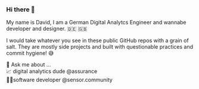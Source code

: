 ### Hi there 👋

My name is David, I am a German Digital Analytcs Engineer and wannabe developer and designer. 🇩🇪 🇬🇧

I would take whatever you see in these public GitHub repos with a grain of salt. They are mostly side projects and built with questionable practices and commit hygiene! 😅

💬 Ask me about ...  
📈 digital analytics dude @assurance  
👨‍💻software developer @sensor.community   


<!--
**ohheyitsdave/ohheyitsdave** is a ✨ _special_ ✨ repository because its `README.md` (this file) appears on your GitHub profile.

Here are some ideas to get you started:

- 🔭 I’m currently working on ...
- 🌱 I’m currently learning ...
- 👯 I’m looking to collaborate on ...
- 🤔 I’m looking for help with ...
- 💬 Ask me about ...
- 📫 How to reach me: ...
- 😄 Pronouns: ...
- ⚡ Fun fact: ...
-->
